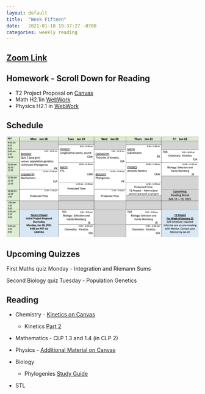 ```yaml
---
layout: default
title:  "Week Fifteen"
date:   2021-01-18 19:37:27 -0700
categories: weekly reading
---
```

## [Zoom Link](https://ubc.zoom.us/j/69489092134?pwd=ZTRxOFNmRmNVT3NpWVhmV0VDTEpyUT09)

## Homework - Scroll Down for Reading
- T2 Project Proposal on [Canvas](https://canvas.ubc.ca/courses/62807/assignments/796522?module_item_id=2779275)
- Math H2.1in [WebWork](https://webwork.elearning.ubc.ca/webwork2/2020W1-2_SCIE_010_001/)
- Physics H2.1 in [WebWork](https://webwork.elearning.ubc.ca/webwork2/2020W1-2_SCIE_010_001/)


## Schedule

![Week Fifteen Schedule](/assets/w15schedule.png)

## Upcoming Quizzes

First Maths quiz Monday - Integration and Riemann Sums   
<!-- Third Maths test Tuesday - Increasing and decreasing functions and critical points      -->
Second Biology quiz Tuesday - Population Genetics 
<!-- Fifth Chemistry quiz Thursday - Thermodynamics    -->
<!-- Sixth Physics quiz Monday - Rotations and Heat Transfer    -->

## Reading

- Chemistry - [Kinetics on Canvas](https://chem.libretexts.org/Bookshelves/General_Chemistry/Map%3A_General_Chemistry_(Petrucci_et_al.)/14%3A_Chemical_Kinetics)
	- Kinetics [Part 2](https://canvas.ubc.ca/courses/62920/files/12301501/download?download_frd=1)
	
- Mathematics - <!-- 7 on [Active Calculus](https://activecalculus.org/) and -->CLP 1.3 and 1.4 (in CLP 2)


- Physics - <!--[Waves on WebWork](https://webwork.elearning.ubc.ca/webwork2/2020W1-2_SCIE_010_001/) --><!--  - Open Stax 2 [1.6](https://openstax.org/books/university-physics-volume-2/pages/1-6-mechanisms-of-heat-transfer) -->[Additional Material on Canvas](https://canvas.ubc.ca/courses/62922/pages/module-6-lecture-material?module_item_id=2827028)


- Biology
	- Phylogenies [Study Guide](https://canvas.ubc.ca/courses/62806/files/12115859?wrap=1) 
- STL